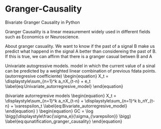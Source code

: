 # Granger-Causality
Bivariate Granger Causality in Python

Granger Causality is a linear measurement widely used in different fields such as Economics or Neuroscience.

About granger casuality. We want to know if the past of a signal B make us predict what happend in the signal A better than considereing the past of B. If this is true, we can affirm that there is a granger casual betwen B and A

Univariate autogressive models. 
model in which the current value of a sinal can be predicted by a weighted linear combination of previous fdata points.
(autorregresive coefficiente)
\begin{equation}
    X_t = \displaystyle\sum_{n=1}^k a_nX_{t-n} + e_t 
    \label{eq:Univariate_autorregresive_model}
\end{equation}

(bivariate autorregresive models
\begin{equation}
    X_t = \displaystyle\sum_{n=1}^k a_nX_{t-n} + \displaystyle\sum_{n=1}^k b_nY_{t-n} + \varespsilon_t
    \label{eq:Bivariate_autorregresive_model}
\end{equation}
)
\begin{equation}
    GC = \log \bigg(\displaystyle\frac{\sigma_e}{\sigma_{\varepsilon}}  \bigg)
    \label{eq:qunatification_granger_causality}
\end{equation}
